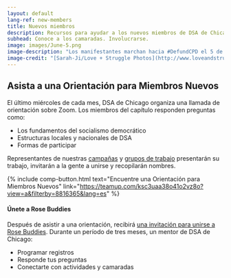 ```yaml
---
layout: default
lang-ref: new-members
title: Nuevos miembros
description: Recursos para ayudar a los nuevos miembros de DSA de Chicago a orientarse.
subhead: Conoce a los camaradas. Involucrarse.
image: images/June-5.png
image-description: "Los manifestantes marchan hacia #DefundCPD el 5 de junio de 2020. DSA de Chicago apoyó y organizó esta acción. Ayúdenos a planificar la próxima."
image-credit: "[Sarah-Ji/Love + Struggle Photos](http://www.loveandstrugglephotos.com/)"
---
```


## Asista a una Orientación para Miembros Nuevos

El último miércoles de cada mes, DSA de Chicago organiza una llamada de orientación sobre Zoom. Los miembros del capítulo responden preguntas como:

- Los fundamentos del socialismo democrático
- Estructuras locales y nacionales de DSA
- Formas de participar

Representantes de nuestras [campañas](campanas) y [grupos de trabajo](grupos-de-trabajo) presentarán su trabajo, invitarán a la gente a unirse y recopilarán nombres.

{% include comp-button.html text="Encuentre una Orientación para Miembros Nuevos" link="https://teamup.com/ksc3uaa38o41o2vz8o?view=a&filterby=8816365&lang=es" %}

#### Únete a Rose Buddies

Después de asistir a una orientación, recibirá [una invitación para unirse a Rose Buddies](http://bit.ly/getrosebuddy). Durante un período de tres meses, un mentor de DSA de Chicago:

- Programar registros
- Responde tus preguntas
- Conectarte con actividades y camaradas
